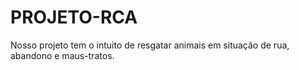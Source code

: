 # PROJETO-RCA
Nosso projeto tem o intuito de resgatar animais em situação de rua, abandono e maus-tratos.
